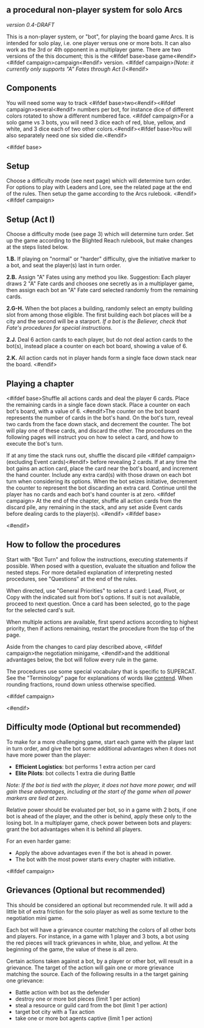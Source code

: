 ## a procedural non-player system for solo Arcs

*version 0.4-DRAFT<!-- TODO -->*

This is a non-player system, or "bot", for playing the board game Arcs. It is intended for solo play, i.e. one player versus one or more bots. It can also work as the 3rd or 4th opponent in a multiplayer game. There are two versions of the this document; this is the <#ifdef base>base game<#endif><#ifdef campaign>campaign<#endif> version. <#ifdef campaign>*(Note: it currently only supports "A" Fates through Act I)*<#endif>

## Components

You will need some way to track <#ifdef base>two<#endif><#ifdef campaign>several<#endif> numbers per bot, for instance dice of different colors rotated to show a different numbered face. <#ifdef campaign>For a solo game vs 3 bots, you will need 3 dice each of red, blue, yellow, and white, and 3 dice each of two other colors.<#endif><#ifdef base>You will also separately need one six sided die.<#endif>

<#ifdef base>
## Setup

Choose a difficulty mode (see next page) which will determine turn order. For options to play with Leaders and Lore, see the related page at the end of the rules. Then setup the game according to the Arcs rulebook.
<#endif>
<#ifdef campaign>
## Setup (Act I)

Choose a difficulty mode (see page 3) which will determine turn order. Set up the game according to the Blighted Reach rulebook, but make changes at the steps listed below.

**1.B.** If playing on "normal" or "harder" difficulty, give the initiative marker to a bot, and seat the player(s) last in turn order.

**2.B.** Assign "A" Fates using any method you like. Suggestion: Each player draws 2 "A" Fate cards and chooses one secretly as in a multiplayer game, then assign each bot an "A" Fate card selected randomly from the remaining cards.

**2.G-H.** When the bot places a building, randomly select an empty building slot from among those eligible. The first building each bot places will be a city and the second will be a starport. *If a bot is the Believer, check that Fate's procedures for special instructions.*

**2.J.** Deal 6 action cards to each player, but do not deal action cards to the bot(s), instead place a counter on each bot board, showing a value of 6.

**2.K.** All action cards not in player hands form a single face down stack near the board.
<#endif>

## Playing a chapter

<#ifdef base>Shuffle all actions cards and deal the player 6 cards. Place the remaining cards in a single face down stack. Place a counter on each bot's board, with a value of 6. <#endif>The counter on the bot board represents the number of cards in the bot's hand. On the bot's turn, reveal two cards from the face down stack, and decrement the counter. The bot will play one of these cards, and discard the other. The procedures on the following pages will instruct you on how to select a card, and how to execute the bot's turn.

If at any time the stack runs out, shuffle the discard pile <#ifdef campaign>(excluding Event cards)<#endif> before revealing 2 cards. If at any time the bot gains an action card, place the card near the bot's board, and increment the hand counter. Include any extra card(s) with those drawn on each bot turn when considering its options. When the bot seizes initiative, decrement the counter to represent the bot discarding an extra card. Continue until the player has no cards and each bot's hand counter is at zero.
<#ifdef campaign>
At the end of the chapter, shuffle all action cards from the discard pile, any remaining in the stack, and any set aside Event cards before dealing cards to the player(s).
<#endif>
<#ifdef base><div class="pagebreak"> </div><#endif>

## How to follow the procedures

Start with "Bot Turn" and follow the instructions, executing statements if possible. When posed with a question, evaluate the situation and follow the nested steps. For more detailed explanation of interpreting nested procedures, see "Questions" at the end of the rules.

When directed, use "General Priorities" to select a card: Lead, Pivot, or Copy with the indicated suit from bot's options. If suit is not available, proceed to next question. Once a card has been selected, go to the page for the selected card's suit.

When multiple actions are available, first spend actions according to highest priority, then if actions remaining, restart the procedure from the top of the page.

Aside from the changes to card play described above, <#ifdef campaign>the negotiation minigame, <#endif>and the additional advantages below, the bot will follow every rule in the game.

The procedures use some special vocabulary that is specific to SUPERCAT. See the "Terminology" page for explanations of words like <ins>contend</ins>. When rounding fractions, round down unless otherwise specified.

<#ifdef campaign><div class="pagebreak"> </div><#endif>

## Difficulty mode (Optional but recommended)

To make for a more challenging game, start each game with the player last in turn order, and give the bot some additional advantages when it does not have more power than the player:

- **Efficient Logistics**: bot performs 1 extra action per card
- **Elite Pilots**: bot collects 1 extra die during Battle

*Note: If the bot is tied with the player, it does not have more power, and will gain these advantages, including at the start of the game when all power markers are tied at zero.*

Relative power should be evaluated per bot, so in a game with 2 bots, if one bot is ahead of the player, and the other is behind, apply these only to the losing bot. In a multiplayer game, check power between bots and players: grant the bot advantages when it is behind all players.

For an even harder game:

- Apply the above advantages even if the bot is ahead in power.
- The bot with the most power starts every chapter with initiative.

<#ifdef campaign>
## Grievances (Optional but recommended)

This should be considered an optional but recommended rule. It will add a little bit of extra friction for the solo player as well as some texture to the negotiation mini game.

Each bot will have a grievance counter matching the colors of all other bots and players. For instance, in a game with 1 player and 3 bots, a bot using the red pieces will track grievances in white, blue, and yellow. At the beginning of the game, the value of these is all zero.

Certain actions taken against a bot, by a player or other bot, will result in a grievance. The target of the action will gain one or more grievance matching the source. Each of the following results in a the target gaining one grievance:

* Battle action with bot as the defender
* destroy one or more bot pieces (limit 1 per action)
* steal a resource or guild card from the bot (limit 1 per action)
* target bot city with a Tax action
* take one or more bot agents captive (limit 1 per action)
<div class="pagebreak"> </div>

